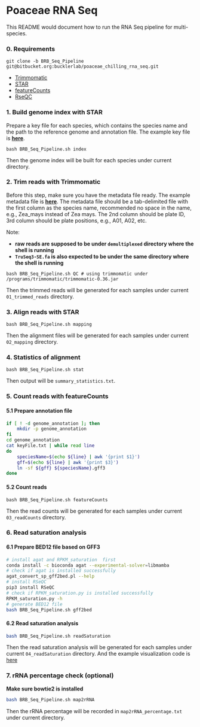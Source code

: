 # Poaceae RNA Seq #

This README would document how to run the RNA Seq pipeline for multi-species.

### 0. Requirements ###
```
git clone -b BRB_Seq_Pipeline git@bitbucket.org:bucklerlab/poaceae_chilling_rna_seq.git
```

* [Trimmomatic](https://github.com/timflutre/trimmomatic)  
* [STAR](https://github.com/alexdobin/STAR)
* [featureCounts](https://anaconda.org/bioconda/subread)
* [RseQC](https://rseqc.sourceforge.net)


### 1. Build genome index with STAR ###

Prepare a key file for each species, which contains the species name and the path to the reference genome and annotation file. The example key file is [**here**](keyFile.txt).

```
bash BRB_Seq_Pipeline.sh index
```

Then the genome index will be built for each species under current directory.

### 2. Trim reads with Trimmomatic ###
Before this step, make sure you have the metadata file ready. The example metadata file is [**here**](metadata.txt). The metadata file should be a tab-delimited file with the first column as the species name, recommended no space in the name, e.g., Zea_mays instead of Zea mays. The 2nd column should be plate ID, 3rd column should be plate positions, e.g., A01, A02, etc.

Note:
- **raw reads are supposed to be under `demultiplexed` directory where the shell is running**
- **`TruSeq3-SE.fa` is also expected to be under the same directory where the shell is running**

```
bash BRB_Seq_Pipeline.sh QC # using trimmomatic under /programs/trimmomatic/trimmomatic-0.36.jar
```

Then the trimmed reads will be generated for each samples under current `01_trimmed_reads` directory.

### 3. Align reads with STAR ###

```
bash BRB_Seq_Pipeline.sh mapping
```

Then the alignment files will be generated for each samples under current `02_mapping` directory.

### 4. Statistics of alignment ###

```shell
bash BRB_Seq_Pipeline.sh stat
```

Then output will be `summary_statistics.txt`.

### 5. Count reads with featureCounts ###

#### 5.1 Prepare annotation file ####
```bash
if [ ! -d genome_annotation ]; then
    mkdir -p genome_annotation
fi
cd genome_annotation
cat keyFile.txt | while read line
do
    speciesName=$(echo ${line} | awk '{print $1}')
    gff=$(echo ${line} | awk '{print $3}')
    ln -sf ${gff} ${speciesName}.gff3
done
```

#### 5.2 Count reads ####
```shell
bash BRB_Seq_Pipeline.sh featureCounts
```

Then the read counts will be generated for each samples under current `03_readCounts` directory.

### 6. Read saturation analysis ### 

#### 6.1 Prepare BED12 file based on GFF3 ####
```bash
# install agat and RPKM_saturation  first
conda install -c bioconda agat --experimental-solver=libmamba
# check if agat is installed successfully
agat_convert_sp_gff2bed.pl --help
# install RSeQC
pip3 install RSeQC
# check if RPKM_saturation.py is installed successfully
RPKM_saturation.py -h 
# generate BED12 file
bash BRB_Seq_Pipeline.sh gff2bed
```

#### 6.2 Read saturation analysis ####
```bash
bash BRB_Seq_Pipeline.sh readSaturation
```
Then the read saturation analysis will be generated for each samples under current `04_readSaturation` directory. And the example visualization code is [here](readSaturationPlot.R)


### 7. rRNA percentage check (optional) ###

**Make sure bowtie2 is installed**
```bash
bash BRB_Seq_Pipeline.sh map2rRNA
```

Then the rRNA percentage will be recorded in `map2rRNA_percentage.txt` under current directory.